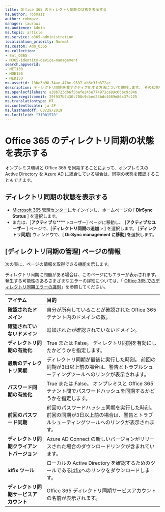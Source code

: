 ```yaml
---
title: Office 365 のディレクトリ同期の状態を表示する
ms.author: robmazz
author: robmazz
manager: laurawi
ms.audience: Admin
ms.topic: article
ms.service: o365-administration
localization_priority: Normal
ms.custom: Adm_O365
ms.collection:
- Ent_O365
- M365-identity-device-management
search.appverid:
- MET150
- MOE150
- MED150
ms.assetid: 18be3b98-34ae-47be-9337-ab6c3fb372ac
description: ディレクトリ同期を非アクティブ化する方法について説明します。 その状態を表示することもできます。
ms.openlocfilehash: a38b723db6f5bafe246e774972ca89c65bc9c846
ms.sourcegitcommit: 29f937b7430c708c9dbec23bdc4089e86c37c225
ms.translationtype: MT
ms.contentlocale: ja-JP
ms.lasthandoff: 03/29/2019
ms.locfileid: "31001570"
---
```

# <a name="view-directory-synchronization-status-in-office-365"></a>Office 365 のディレクトリ同期の状態を表示する

オンプレミス環境と Office 365 を同期することによって、オンプレミスの Active Directory を Azure AD に統合している場合は、同期の状態を確認することもできます。
  
## <a name="view-directory-synchronization-status"></a>ディレクトリ同期の状態を表示する

- [Microsoft 365 管理センター](https://admin.microsoft.com)にサインインし、ホームページの [ **DirSync Status** ] を選択します。
- または、[**アクティブ**な**** \>ユーザー] ページに移動し、 **[アクティブなユーザー** ] ページで、[**ディレクトリ同期**の**追加** \> ] を選択します。 [**ディレクトリ同期**] ウィンドウで、[ **DirSync management に移動] を**選択します。

## <a name="information-on-the-manage-directory-synchronization-page"></a>[ディレクトリ同期の管理] ページの情報

次の表に、ページの情報を取得できる機能を示します。
  
ディレクトリ同期に問題がある場合は、このページにもエラーが表示されます。 発生する可能性のあるさまざまなエラーの詳細については、「 [Office 365 でのディレクトリ同期エラーの識別](identify-directory-synchronization-errors.md)」を参照してください。
  
|**アイテム**|**目的**|
|:-----|:-----|
|**確認されたドメイン** | 自分が所有していることが確認された Office 365 テナント内のドメインの数。 |
|**確認されていないドメイン** | 追加されたが確認されていないドメイン。 |
|**ディレクトリ同期の有効化** |True または False。 ディレクトリ同期を有効にしたかどうかを指定します。 |
|**最新のディレクトリ同期** | ディレクトリ同期が最後に実行した時刻。 前回の同期が3日以上前の場合は、警告とトラブルシューティングツールへのリンクが表示されます。 |
|**パスワード同期の有効化** | True または False。 オンプレミスと Office 365 テナント間でパスワードハッシュを同期するかどうかを指定します。 |
|**前回のパスワード同期** | 前回のパスワードハッシュ同期を実行した時刻。 前回の同期が3日以上前の場合は、警告とトラブルシューティングツールへのリンクが表示されます。 |
|**ディレクトリ同期クライアントバージョン** | Azure AD Connect の新しいバージョンがリリースされた場合のダウンロードリンクが含まれています。 |
|**idfix ツール** | ローカルの Active Directory を確認するためのツールである[idfix](install-and-run-idfix.md)へのリンクをダウンロードします。 |
|**ディレクトリ同期サービスアカウント** | Office 365 ディレクトリ同期サービスアカウントの名前が表示されます。 |